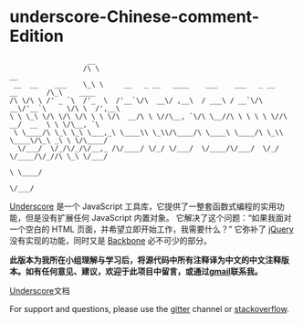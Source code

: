 # underscore-Chinese-comment-Edition

                       __
                      /\ \                                                         __
     __  __    ___    \_\ \     __   _ __   ____    ___    ___   _ __    __       /\_\    ____
    /\ \/\ \ /' _ `\  /'_  \  /'__`\/\  __\/ ,__\  / ___\ / __`\/\  __\/'__`\     \/\ \  /',__\
    \ \ \_\ \/\ \/\ \/\ \ \ \/\  __/\ \ \//\__, `\/\ \__//\ \ \ \ \ \//\  __/  __  \ \ \/\__, `\
     \ \____/\ \_\ \_\ \___,_\ \____\\ \_\\/\____/\ \____\ \____/\ \_\\ \____\/\_\ _\ \ \/\____/
      \/___/  \/_/\/_/\/__,_ /\/____/ \/_/ \/___/  \/____/\/___/  \/_/ \/____/\/_//\ \_\ \/___/
                                                                                  \ \____/
                                                                                   \/___/

[Underscore](https://github.com/jashkenas/underscore) 是一个 JavaScript 工具库，它提供了一整套函数式编程的实用功能，但是没有扩展任何 JavaScript 内置对象。 它解决了这个问题：“如果我面对一个空白的 HTML 页面，并希望立即开始工作，我需要什么？” 它弥补了 [jQuery](http://jquery.com/) 没有实现的功能，同时又是 [Backbone](http://backbonejs.org/) 必不可少的部分。

**此版本为我所在小组理解与学习后，将源代码中所有注释译为中文的中文注释版本。如有任何意见、建议，欢迎于此项目中留言，或通过[gmail](hhhhhhhhhhhush.please@gmail.com)联系我。**

[Underscore](http://underscorejs.org/)文档

For support and questions, please use the [gitter](https://gitter.im/jashkenas/underscore) channel or [stackoverflow](http://stackoverflow.com/search?q=underscore.js).
